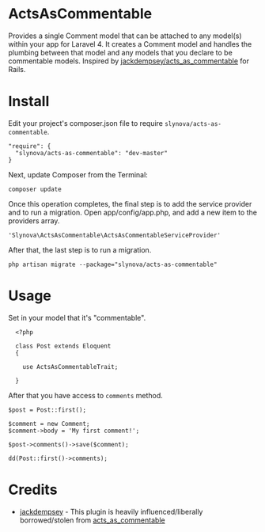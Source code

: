 ActsAsCommentable
=================

Provides a single Comment model that can be attached to any model(s) within your app for Laravel 4. It creates a Comment model and handles the plumbing between that model and any models that you declare to be commentable models.
Inspired by [jackdempsey/acts_as_commentable](https://github.com/jackdempsey/acts_as_commentable) for Rails.

Install
=======

Edit your project's composer.json file to require `slynova/acts-as-commentable`.

    "require": {
      "slynova/acts-as-commentable": "dev-master"
    }

Next, update Composer from the Terminal:

    composer update

Once this operation completes, the final step is to add the service provider and to run a migration. Open app/config/app.php, and add a new item to the providers array.

    'Slynova\ActsAsCommentable\ActsAsCommentableServiceProvider'

After that, the last step is to run a migration.

    php artisan migrate --package="slynova/acts-as-commentable"

Usage
=====

Set in your model that it's "commentable".

      <?php
      
      class Post extends Eloquent
      {
        
        use ActsAsCommentableTrait;
        
      }
      
After that you have access to `comments` method.

    $post = Post::first();
    
    $comment = new Comment;
    $comment->body = 'My first comment!';
    
    $post->comments()->save($comment);
    
    dd(Post::first()->comments);
    
Credits
=======

* [jackdempsey](https://github.com/jackdempsey) - This plugin is heavily influenced/liberally borrowed/stolen from [acts_as_commentable](https://github.com/jackdempsey/acts_as_commentable)




